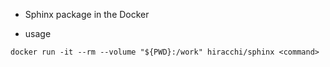 * Sphinx package in the Docker

* usage

```
docker run -it --rm --volume "${PWD}:/work" hiracchi/sphinx <command>
```
